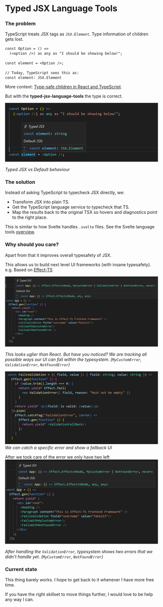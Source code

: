 # Typed JSX Language Tools

### The problem
TypeScript treats JSX tags as `JSX.Element`. Type information of children gets lost.

```tsx
const Option = () =>
  (<option />) as any as "I should be showing below!";

const element = <Option />;

// Today, TypeScript sees this as:
const element: JSX.Element
```
More context: [Type-safe children in React and TypeScript](https://www.totaltypescript.com/type-safe-children-in-react-and-typescript).


But with the **typed-jsx-language-tools** the type is correct.

![test](images/option-typed-vs-default.png)

_Typed JSX vs Default behaviour_

### The solution
Instead of asking TypeScript to typecheck JSX directly, we:
- Transform JSX into plain TS.
- Get the TypeScript language service to typecheck that TS.
- Map the results back to the original TSX so hovers and diagnostics point to the right place.

This is similar to how Svelte handles `.svelte` files. See the Svelte language tools [overview](https://github.com/sveltejs/language-tools/blob/master/docs/internal/overview.md).


### Why should you care?
Apart from that it improves overall typesafety of JSX.

This allows us to build next level UI frameworks (with insane typesafety).
e.g. Based on [Effect-TS](https://effect.website/)

![Effect-TS-framework](images/app-global-errors.png)

_This looks uglier than React. But have you noticed? We are tracking all
possible ways our UI can fail within the typesystem. (`MyCustomError`, `ValidationError`, `NotFoundError`)_


![show-fallback](images/catch-specific-error.png)
_We can catch a specific error and show a fallback UI_

After we took care of the error we only have two left
![two-errors-left](images/app-after-catching-error.png)

_After handling the `ValidationError`, typesystem shows two errors that we didn't handle yet. (`MyCustomError`, `NotFoundError`)_

### Current state
This thing barely works. I hope to get back to it whenever I have more free time.

If you have the right skillset to move things further, I would love to be help any way I can.